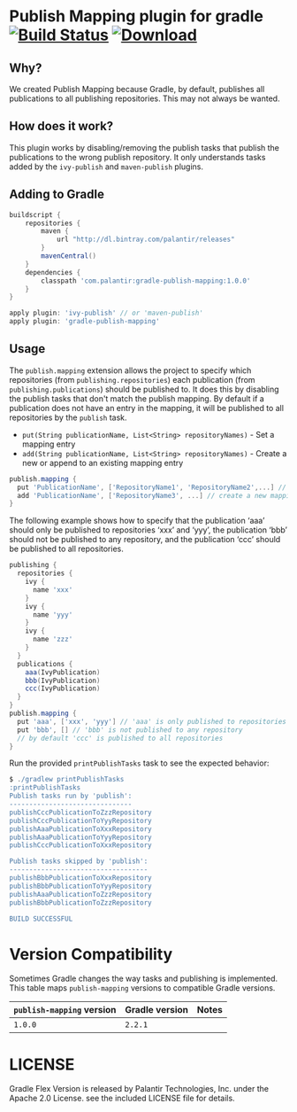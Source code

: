 # Publish Mapping plugin for gradle [![Build Status](https://travis-ci.org/palantir/gradle-publish-mapping.svg?branch=master)](https://travis-ci.org/palantir/gradle-publish-mapping) [![Download](https://api.bintray.com/packages/palantir/releases/gradle-publish-mapping/images/download.svg) ](https://bintray.com/palantir/releases/gradle-publish-mapping/_latestVersion)

## Why?
We created Publish Mapping because Gradle, by default, publishes all publications to
all publishing repositories.  This may not always be wanted.

## How does it work?
This plugin works by disabling/removing the publish tasks that publish the publications to
the wrong publish repository.  It only understands tasks added by the ``ivy-publish`` and ``maven-publish`` plugins.

## Adding to Gradle

```gradle
buildscript {
	repositories {
		maven {
			url "http://dl.bintray.com/palantir/releases"
		}
		mavenCentral()
	}
	dependencies {
		classpath 'com.palantir:gradle-publish-mapping:1.0.0'
	}
}

apply plugin: 'ivy-publish' // or 'maven-publish'
apply plugin: 'gradle-publish-mapping'
```

## Usage

The ``publish.mapping`` extension allows the project to specify which repositories (from ``publishing.repositories``) each publication (from ``publishing.publications``)
should be published to.  It does this by disabling the publish tasks that don't match
the publish mapping.  By default if a publication does not have an entry in the mapping,
it will be published to all repositories by the ``publish`` task.

* ``put(String publicationName, List<String> repositoryNames)`` - Set a mapping entry
* ``add(String publicationName, List<String> repositoryNames)`` - Create a new or append to an existing mapping entry

```gradle
publish.mapping {
  put 'PublicationName', ['RepositoryName1', 'RepositoryName2',...] // set a mapping entry
  add 'PublicationName', ['RepositoryName3', ...] // create a new mapping entry or append to an existing one
}
```

The following example shows how to specify that the publication ‘aaa’ should only be published to repositories ‘xxx’ and ‘yyy’, the publication ‘bbb’ should not be published to any repository, and the publication ‘ccc’ should be published to all repositories.

```gradle
publishing {
  repositories {
    ivy {
      name 'xxx'
    }
    ivy {
      name 'yyy'
    }
    ivy {
      name 'zzz'
    }
  }
  publications {
    aaa(IvyPublication)
    bbb(IvyPublication)
    ccc(IvyPublication)
  }
}
publish.mapping {
  put 'aaa', ['xxx', 'yyy'] // 'aaa' is only published to repositories 'xxx' and 'yyy'
  put 'bbb', [] // 'bbb' is not published to any repository
  // by default 'ccc' is published to all repositories
}
```

Run the provided ``printPublishTasks`` task to see the expected behavior:

```gradle
$ ./gradlew printPublishTasks
:printPublishTasks
Publish tasks run by 'publish':
-------------------------------
publishCccPublicationToZzzRepository
publishCccPublicationToYyyRepository
publishAaaPublicationToXxxRepository
publishAaaPublicationToYyyRepository
publishCccPublicationToXxxRepository

Publish tasks skipped by 'publish':
-----------------------------------
publishBbbPublicationToXxxRepository
publishBbbPublicationToYyyRepository
publishAaaPublicationToZzzRepository
publishBbbPublicationToZzzRepository

BUILD SUCCESSFUL
```

# Version Compatibility

Sometimes Gradle changes the way tasks and publishing is implemented.  This table
maps ``publish-mapping`` versions to compatible Gradle versions.

| ``publish-mapping`` version | Gradle version | Notes |
| --------------------------- | -------------- | ----- |
| ``1.0.0``                       | ``2.2.1``     | &nbsp; |

# LICENSE

Gradle Flex Version is released by Palantir Technologies, Inc. under the Apache 2.0 License. see the included LICENSE file for details.

